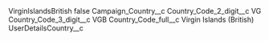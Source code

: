 <?xml version="1.0" encoding="UTF-8"?>
<CustomMetadata xmlns="http://soap.sforce.com/2006/04/metadata" xmlns:xsi="http://www.w3.org/2001/XMLSchema-instance" xmlns:xsd="http://www.w3.org/2001/XMLSchema">
    <label>VirginIslandsBritish</label>
    <protected>false</protected>
    <values>
        <field>Campaign_Country__c</field>
        <value xsi:nil="true"/>
    </values>
    <values>
        <field>Country_Code_2_digit__c</field>
        <value xsi:type="xsd:string">VG</value>
    </values>
    <values>
        <field>Country_Code_3_digit__c</field>
        <value xsi:type="xsd:string">VGB</value>
    </values>
    <values>
        <field>Country_Code_full__c</field>
        <value xsi:type="xsd:string">Virgin Islands (British)</value>
    </values>
    <values>
        <field>UserDetailsCountry__c</field>
        <value xsi:nil="true"/>
    </values>
</CustomMetadata>
